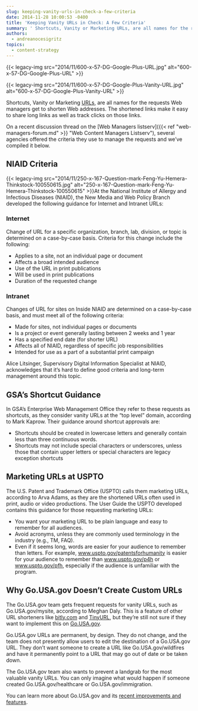 ```yaml
---
slug: keeping-vanity-urls-in-check-a-few-criteria
date: 2014-11-28 10:00:53 -0400
title: 'Keeping Vanity URLs in Check: A Few Criteria'
summary: ' Shortcuts, Vanity or Marketing URLs, are all names for the requests Web managers get to shorten Web addresses. The shortened links make it easy to share long links as well as track clicks on those links. On a recent discussion thread on the Web Managers'
authors:
  - andreanocesigritz
topics:
  - content-strategy
---
```


{{< legacy-img src="2014/11/600-x-57-DG-Google-Plus-URL.jpg" alt="600-x-57-DG-Google-Plus-URL" >}}

{{< legacy-img src="2014/11/600-x-57-DG-Google-Plus-Vanity-URL.jpg" alt="600-x-57-DG-Google-Plus-Vanity-URL" >}}

Shortcuts, Vanity or Marketing [URLs](http://en.wikipedia.org/wiki/Uniform_resource_locator), are all names for the requests Web managers get to shorten Web addresses. The shortened links make it easy to share long links as well as track clicks on those links.

On a recent discussion thread on the [Web Managers listserv]({{< ref "web-managers-forum.md" >}} "Web Content Managers Listserv"), several agencies offered the criteria they use to manage the requests and we’ve compiled it below.

## NIAID Criteria

{{< legacy-img src="2014/11/250-x-167-Question-mark-Feng-Yu-Hemera-Thinkstock-100550615.jpg" alt="250-x-167-Question-mark-Feng-Yu-Hemera-Thinkstock-100550615" >}}At the National Institute of Allergy and Infectious Diseases (NIAID), the New Media and Web Policy Branch developed the following guidance for Internet and Intranet URLs:

### Internet

Change of URL for a specific organization, branch, lab, division, or topic is determined on a case-by-case basis. Criteria for this change include the following:

  * Applies to a site, not an individual page or document
  * Affects a broad intended audience
  * Use of the URL in print publications
  * Will be used in print publications
  * Duration of the requested change

### Intranet

Changes of URL for sites on Inside NIAID are determined on a case-by-case basis, and must meet all of the following criteria:

  * Made for sites, not individual pages or documents
  * Is a project or event generally lasting between 2 weeks and 1 year
  * Has a specified end date (for shorter URL)
  * Affects all of NIAID, regardless of specific job responsibilities
  * Intended for use as a part of a substantial print campaign

Alice Litsinger, Supervisory Digital Information Specialist at NIAID, acknowledges that it’s hard to define good criteria and long-term management around this topic.

## GSA&#8217;s Shortcut Guidance

In GSA’s Enterprise Web Management Office they refer to these requests as shortcuts, as they consider vanity URLs at the “top level” domain, according to Mark Kaprow. Their guidance around shortcut approvals are:

  * Shortcuts should be created in lowercase letters and generally contain less than three continuous words.
  * Shortcuts may not include special characters or underscores, unless those that contain upper letters or special characters are legacy exception shortcuts

## Marketing URLs at USPTO

The U.S. Patent and Trademark Office (USPTO) calls them marketing URLs, according to Arva Adams, as they are the shortened URLs often used in print, audio or video productions. The User Guide the USPTO developed contains this guidance for those requesting marketing URLs:

  * You want your marketing URL to be plain language and easy to remember for all audiences.
  * Avoid acronyms, unless they are commonly used terminology in the industry (e.g., TM, FAQ).
  * Even if it seems long, words are easier for your audience to remember than letters. For example, www.uspto.gov/patentsforhumanity is easier for your audience to remember than www.uspto.gov/p4h or www.uspto.gov/pfh, especially if the audience is unfamiliar with the program.



## Why Go.USA.gov Doesn&#8217;t Create Custom URLs

The Go.USA.gov team gets frequent requests for vanity URLs, such as Go.USA.gov/mysite, according to Meghan Daly. This is a feature of other URL shorteners like [bitly.com](https://bitly.com/) and [TinyURL](http://tinyurl.com/), but they&#8217;re still not sure if they want to implement this on [Go.USA.gov](https://go.usa.gov/).

Go.USA.gov URLs are permanent, by design. They do not change, and the team does not presently allow users to edit the destination of a Go.USA.gov URL. They don’t want someone to create a URL like Go.USA.gov/wildfires and have it permanently point to a URL that may go out of date or be taken down.

The Go.USA.gov team also wants to prevent a landgrab for the most valuable vanity URLs. You can only imagine what would happen if someone created Go.USA.gov/healthcare or Go.USA.gov/immigration.

You can learn more about Go.USA.gov and its [recent improvements and features](http://go.usa.gov/blog).
